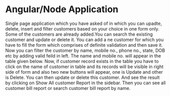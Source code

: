 # Angular/Node Application

Single page application which you have asked of in which you can upadte, delete, insert and filter customers based on your choice in one form only. Some of the customers are already added.You can search the existing customer and update or delete it. You can add a ne customer for which you have to fill the form which comprises of definite validation and then save it. Now you can filter the customer by name, mobile no., phone no., state, DOB etc by adding valid feild in left. The name and mobile no. will appear in the table given below. Now, if customer record exists in the table you have to click on the name of customer in table and its records will be visible in right side of form and also two new buttons will appear, one is Update and other is Delete. You can then update or delete this customer. And see the result by clicking on Show All customer Report in the sidebar. Then you can see all customer bill report or search customer bill report by name.
